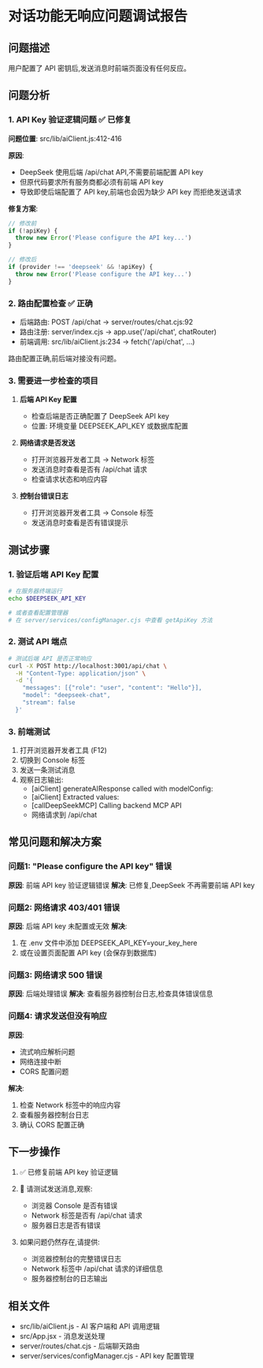 # 对话功能无响应问题调试报告

## 问题描述
用户配置了 API 密钥后,发送消息时前端页面没有任何反应。

## 问题分析

### 1. API Key 验证逻辑问题 ✅ 已修复

**问题位置**: src/lib/aiClient.js:412-416

**原因**:
- DeepSeek 使用后端 /api/chat API,不需要前端配置 API key
- 但原代码要求所有服务商都必须有前端 API key
- 导致即使后端配置了 API key,前端也会因为缺少 API key 而拒绝发送请求

**修复方案**:
```javascript
// 修改前
if (!apiKey) {
  throw new Error('Please configure the API key...')
}

// 修改后
if (provider !== 'deepseek' && !apiKey) {
  throw new Error('Please configure the API key...')
}
```

### 2. 路由配置检查 ✅ 正确

- 后端路由: POST /api/chat → server/routes/chat.cjs:92
- 路由注册: server/index.cjs → app.use('/api/chat', chatRouter)
- 前端调用: src/lib/aiClient.js:234 → fetch('/api/chat', ...)

路由配置正确,前后端对接没有问题。

### 3. 需要进一步检查的项目

1. **后端 API Key 配置**
   - 检查后端是否正确配置了 DeepSeek API key
   - 位置: 环境变量 DEEPSEEK_API_KEY 或数据库配置

2. **网络请求是否发送**
   - 打开浏览器开发者工具 → Network 标签
   - 发送消息时查看是否有 /api/chat 请求
   - 检查请求状态和响应内容

3. **控制台错误日志**
   - 打开浏览器开发者工具 → Console 标签
   - 发送消息时查看是否有错误提示

## 测试步骤

### 1. 验证后端 API Key 配置

```bash
# 在服务器终端运行
echo $DEEPSEEK_API_KEY

# 或者查看配置管理器
# 在 server/services/configManager.cjs 中查看 getApiKey 方法
```

### 2. 测试 API 端点

```bash
# 测试后端 API 是否正常响应
curl -X POST http://localhost:3001/api/chat \
  -H "Content-Type: application/json" \
  -d '{
    "messages": [{"role": "user", "content": "Hello"}],
    "model": "deepseek-chat",
    "stream": false
  }'
```

### 3. 前端测试

1. 打开浏览器开发者工具 (F12)
2. 切换到 Console 标签
3. 发送一条测试消息
4. 观察日志输出:
   - [aiClient] generateAIResponse called with modelConfig:
   - [aiClient] Extracted values:
   - [callDeepSeekMCP] Calling backend MCP API
   - 网络请求到 /api/chat

## 常见问题和解决方案

### 问题1: "Please configure the API key" 错误
**原因**: 前端 API key 验证逻辑错误
**解决**: 已修复,DeepSeek 不再需要前端 API key

### 问题2: 网络请求 403/401 错误
**原因**: 后端 API key 未配置或无效
**解决**:
1. 在 .env 文件中添加 DEEPSEEK_API_KEY=your_key_here
2. 或在设置页面配置 API key (会保存到数据库)

### 问题3: 网络请求 500 错误
**原因**: 后端处理错误
**解决**: 查看服务器控制台日志,检查具体错误信息

### 问题4: 请求发送但没有响应
**原因**:
- 流式响应解析问题
- 网络连接中断
- CORS 配置问题

**解决**:
1. 检查 Network 标签中的响应内容
2. 查看服务器控制台日志
3. 确认 CORS 配置正确

## 下一步操作

1. ✅ 已修复前端 API key 验证逻辑
2. 🔄 请测试发送消息,观察:
   - 浏览器 Console 是否有错误
   - Network 标签是否有 /api/chat 请求
   - 服务器日志是否有错误

3. 如果问题仍然存在,请提供:
   - 浏览器控制台的完整错误日志
   - Network 标签中 /api/chat 请求的详细信息
   - 服务器控制台的日志输出

## 相关文件

- src/lib/aiClient.js - AI 客户端和 API 调用逻辑
- src/App.jsx - 消息发送处理
- server/routes/chat.cjs - 后端聊天路由
- server/services/configManager.cjs - API key 配置管理
